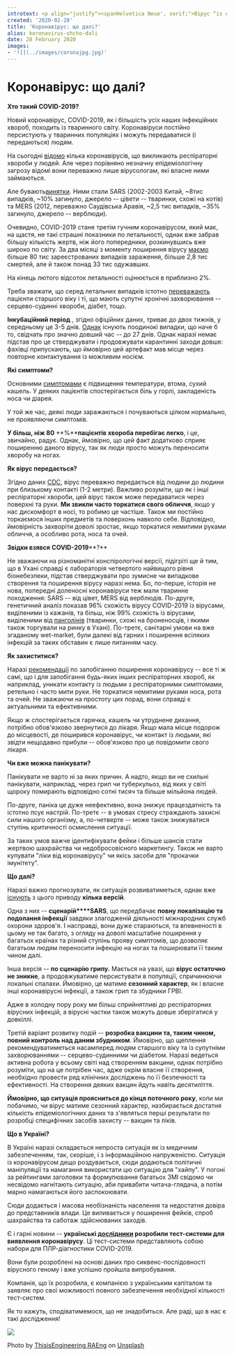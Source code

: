 ```yaml
---
introtext: <p align="justify"><spanHelvetica Neue', serif;">Вірус “із короною” – така асоціація виникла у дослідників, коли вони лише побачили вірусні часточки в мікроскоп. Саме ця морфологічна особливість вірусного капсиду дала назву цій групі вірусів, які були відкриті в шістдесятих і до недавна не привертали до себе особливої уваги суспільства.</span></p>
created: '2020-02-28'
title: 'Коронавірус: що далі?'
alias: koronavirus-shcho-dali
date: 28 February 2020
images:
- '![](../images/coronajpg.jpg)'
---
```


# Коронавірус: що далі?

**Хто такий COVID-2019?**

Новий коронавірус, COVID-2019, як і більшість усіх наших інфекційних хвороб, походить із тваринного світу. Коронавіруси постійно персистують у тваринних популяціях і можуть передаватися (і передаються) людям.

На сьогодні [відомо](https://www.cdc.gov/coronavirus/types.html) кілька коронавірусів, що викликають респіраторні хвороби у людей. Але через порівняно незначну епідеміологічну загрозу відомі вони переважно лише вірусологам, які власне ними займаються.

Але бувають[винятки](https://www.who.int/emergencies/mers-cov/en/). Ними стали SARS (2002-2003 Китай, \~8тис випадків, \~10% загинуло, джерело -- цівети -- тваринки, схожі на котів) та MERS (2012, переважно Саудівська Аравія, \~2,5 тис випадків, \~35% загинуло, джерело -- верблюди).

Очевидно, COVID-2019 стане третім гучним коронавірусом, який має, на щастя, не такі страшні показники по летальності, однак вже забрав більшу кількість жертв, ніж його попередники, розкинувшись вже широко по світу. За два місяці з моменту поширення вірусу [маємо](https://www.worldometers.info/coronavirus/) більше 80 тис зареєстрованих випадків зараження, більше 2,8 тис смертей, але й також понад 33 тис одужавших.

На кінець лютого відсоток летальності оцінюється в приблизно 2%.

Треба зважати, що серед летальних випадків істотно [переважають](https://www.worldometers.info/coronavirus/coronavirus-age-sex-demographics/) пацієнти старшого віку і ті, що мають супутні хронічні захворювання -- серцево-судинні хвороби, діабет, тощо.

**Інкубаційний період** , згідно офіційних даних, триває до двох тижнів, у середньому це 3-5 днів. [Однак](https://www.worldometers.info/coronavirus/coronavirus-incubation-period/) існують поодинокі випадки, що наче б то, свідчать про значно довший час -- до 27 днів. Однак наразі немає підстав про це стверджувати і продовжувати карантинні заходи довше: фахівці припускають, що ймовірно цей артефакт мав місце через повторне контактування із можливим носієм.

**Які симптоми?**

Основними [симптомами](https://www.who.int/news-room/q-a-detail/q-a-coronaviruses) є підвищення температури, втома, сухий кашель. У деяких пацієнтів спостерігається біль у горлі, закладеність носа чи діарея.

У той же час, деякі люди заражаються і почуваються цілком нормально, не проявляючи симптомів.

**У більш, ніж 80** **%****пацієнтів хвороба перебігає легко**, і це, звичайно, радує. Однак, ймовірно, що цей факт додатково сприяє поширенню даного вірусу, так як люди просто можуть переносити хворобу на ногах.

**Як вірус передається?**

Згідно даних [CDC](https://www.cdc.gov/coronavirus/2019-ncov/about/transmission.html), вірус переважно передається від людини до людини при близькому контакті (1-2 метри). Важливо розуміти, що як і інші респіраторні хвороби, цей вірус також може передаватися через поверхні та руки. **Ми звикли часто торкатися свого обличчя**, якщо у нас дискомфорт в носі, то робимо це частіше. Також ми постійно торкаємося інших предметів та поверхонь навколо себе. Відповідно, ймовірність захворіти доволі зростає, якщо торкатися немитими руками обличчя, а особливо рота, носа та очей.

**Звідки взявся** **COVID-2019****?**

Не зважаючи на різноманітні конспірологічні версії, підігріті ще й тим, що в Ухані справді є лабораторія четвертого найвищого рівня біонебезпеки, підстав стверджувати про зумисне чи випадкове створення та поширення вірусу наразі нема. Бо, по-перше, історія не нова, попередні доленосні коронавіруси теж мали тваринне походження: SARS -- від цівет, MERS від верблюдів. По-друге, генетичний аналіз показав 96% схожість вірусу COVID-2019 із вірусами, виділеними із кажанів, та більш, ніж 99% схожість із вірусами, виділеними від [панголінів](https://www.sciencealert.com/the-pangolin-is-now-a-suspect-in-the-coronavirus-outbreak?fbclid=IwAR3qZa_cYPRcV8iExWTNmAeHEO1iu5TcMklXCIXB7qm1kIF3Er_yzQs8PVc) (тваринки, схожі на броненосців, і якими також торгували на ринку в Ухані). По-третє, санітарні умови на вже згаданому wet-market, були далекі від гарних і поширення всіляких інфекцій за таких обставин є лише питанням часу.

**Як захиститися?**

Наразі [рекомендації](https://www.who.int/…/novel-coronavirus-2…/advice-for-public) по запобіганню поширення коронавірусу -- все ті ж самі, що і для запобігання будь-яких інших респіраторних хвороб, як наприклад, уникати контакту із людьми з респіраторними симптомами, ретельно і часто мити руки. Не торкатися немитими руками носа, рота та очей. Не зважаючи на простоту цих порад, вони справді є актуальними та ефективними.

Якщо ж спостерігається гарячка, кашель чи утруднене дихання, потрібно обов'язково звернутися до лікаря. Якщо мала місце подорож до місцевості, де поширився коронавірус, чи контакт із людьми, які звідти нещодавно прибули -- обов'язково про це повідомити свого лікаря.

**Чи вже можна панікувати?**

Панікувати не варто ні за яких причин. А надто, якщо ви не схильні панікувати, наприклад, через грип чи туберкульоз, від яких у світі щороку помирають відповідно сотні тисяч та більше мільйона людей.

По-друге, паніка це дуже неефективно, вона знижує працездатність та істотно псує настрій. По-третє -- в умовах стресу страждають захисні сили нашого організму, а, по-четверте -- може також знижуватися ступінь критичності осмислення ситуації.

За таких умов важче ідентифікувати фейки і більше шансів стати жертвою шахрайства чи недобросовісного маркетингу. Також не варто купувати "ліки від коронавірусу" чи якісь засоби для "прокачки імунітету".

**Що далі?**

Наразі важко прогнозувати, як ситуація розвиватиметься, однак вже [існують](https://www.businessinsider.com/wuhan-coronavirus-mild-pandemic-how-it-could-end-2020-2) з цього приводу **кілька версій**.

Одна з них -- **сценарій****SARS**, що передбачає **повну локалізацію та подолання інфекції** завдяки злагодженій діяльності міжнародних служб охорони здоров'я. І насправді, вони дуже стараються, та впевненості в цьому не так багато, з огляду на доволі масштабне поширення у багатьох країнах та різний ступінь прояву симптомів, що дозволяє багатьом людям переносити інфекцію на ногах та поширювати її таким чином далі.

Інша версія -- **по сценарію грипу.** Мається на увазі, що **вірус остаточно не зникне**, а продовжуватиме персистувати в популяції, спричинюючи локальні спалахи. Ймовірно, це матиме **сезонний характер**, як і власне інші коронавірусні інфекції, а також грип та збудники ГРВІ.

Адже в холодну пору року ми більш сприйнятливі до респіраторних вірусних інфекцій, а вірусні частки також можуть довше зберігатися у довкіллі.

Третій варіант розвитку подій -- **розробка вакцини та, таким чином, повний контроль над даним збудником**. Ймовірно, що щеплення рекомендуватиметься насамперед людям старшого віку та із супутніми захворюваннями -- серцево-судинними чи діабетом. Наразі ведеться активна робота у всьому світі над створенням вакцини, однак потрібно розуміти, що на це потрібен час, адже окрім власне її створення, необхідно провести ряд клінічних досліджень по її безпечності та ефективності. На створення деяких вакцин йдуть навіть десятиліття.

**Ймовірно, що ситуація проясниться до кінця поточного року**, коли ми побачимо, чи вірус матиме сезонний характер, назбирається достатня кількість епідеміологічних даних та з'являться перші результати по розробці специфічних засобів захисту -- вакцин та ліків.

**Що в Україні?**

В Україні наразі складається непроста ситуація як із медичним забезпеченням, так, скоріше, і з інформаційною напруженістю. Ситуація із коронавірусом дещо роздувається, сюди додаються політичні маніпуляції та намагання використати цю ситуацію для "хайпу". У погоні за рейтингами заголовки та формулювання багатьох ЗМІ свідомо чи несвідомо нагнітають ситуацію, аби привабити читача-глядача, а потім марно намагаються його заспокоювати.

Сюди додається і масова необізнаність населення та недостатня довіра до представників влади. Це виливається у поширення фейків, спроб шахрайства та саботаж здійснюваних заходів.

Є і гарні новини -- **українські [дослідники](https://www.ukrgentech.com) розробили тест-системи для виявлення коронавірусу**. Ці тест-системи представляють собою набори для ПЛР-діагностики COVID-2019.

Вони були розроблені на основі даних про сиквенс-послідовності вірусного геному і вже успішно пройшла випробування.

Компанія, що їх розробила, є компанією з українським капіталом та заявляє про свої можливості повного забезпечення необхідної кількості тест-систем.

Як то кажуть, сподіватимемося, що не знадобиться. Але раді, що в нас є такі дослідження!

![](../images/coronajpg.jpg)

Photo by [ThisisEngineering RAEng](https://unsplash.com/@thisisengineering?utm_source=unsplash&utm_medium=referral&utm_content=creditCopyText) on [Unsplash](https://unsplash.com/?utm_source=unsplash&utm_medium=referral&utm_content=creditCopyText)
